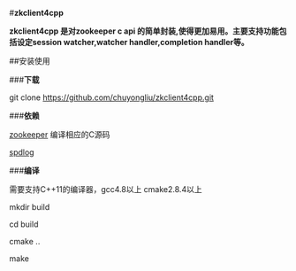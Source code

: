#**zkclient4cpp** 

**zkclient4cpp 是对zookeeper c api 的简单封装,使得更加易用。主要支持功能包括设定session watcher,watcher handler,completion handler等。**

##安装使用

###**下载**

git clone https://github.com/chuyongliu/zkclient4cpp.git

###**依赖** 

[zookeeper](https://github.com/apache/zookeeper) 编译相应的C源码

[spdlog](https://github.com/gabime/spdlog)

###**编译**

需要支持C++11的编译器，gcc4.8以上  cmake2.8.4以上

mkdir build 

cd build 

cmake .. 

make


